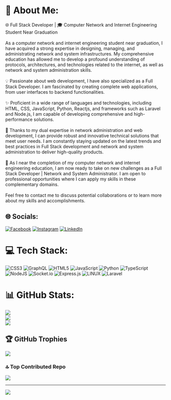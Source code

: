 # 💫 About Me:
🌐 Full Stack Developer | 🎓 Computer Network and Internet Engineering Student Near Graduation<br><br>As a computer network and internet engineering student near graduation, I have acquired a strong expertise in designing, managing, and administrating network and system infrastructures. My comprehensive education has allowed me to develop a profound understanding of protocols, architectures, and technologies related to the internet, as well as network and system administration skills.<br><br>💡 Passionate about web development, I have also specialized as a Full Stack Developer. I am fascinated by creating complete web applications, from user interfaces to backend functionalities.<br><br>✨ Proficient in a wide range of languages and technologies, including HTML, CSS, JavaScript, Python, Reactjs, and frameworks such as Laravel and Node.js, I am capable of developing comprehensive and high-performance solutions.<br><br>🔗 Thanks to my dual expertise in network administration and web development, I can provide robust and innovative technical solutions that meet user needs. I am constantly staying updated on the latest trends and best practices in Full Stack development and network and system administration to deliver high-quality products.<br><br>🚀 As I near the completion of my computer network and internet engineering education, I am now ready to take on new challenges as a Full Stack Developer | Network and System Administrator. I am open to professional opportunities where I can apply my skills in these complementary domains.<br><br>Feel free to contact me to discuss potential collaborations or to learn more about my skills and accomplishments.<br>


## 🌐 Socials:
[![Facebook](https://img.shields.io/badge/Facebook-%231877F2.svg?logo=Facebook&logoColor=white)](https://facebook.com/https://m.facebook.com/almeida.pascal) [![Instagram](https://img.shields.io/badge/Instagram-%23E4405F.svg?logo=Instagram&logoColor=white)](https://instagram.com/https://www.instagram.com/pascal_ayite/) [![LinkedIn](https://img.shields.io/badge/LinkedIn-%230077B5.svg?logo=linkedin&logoColor=white)](https://linkedin.com/in/https://www.linkedin.com/in/pascal-d-almeida-35400419a) 

# 💻 Tech Stack:
![CSS3](https://img.shields.io/badge/css3-%231572B6.svg?style=for-the-badge&logo=css3&logoColor=white) ![GraphQL](https://img.shields.io/badge/-GraphQL-E10098?style=for-the-badge&logo=graphql&logoColor=white) ![HTML5](https://img.shields.io/badge/html5-%23E34F26.svg?style=for-the-badge&logo=html5&logoColor=white) ![JavaScript](https://img.shields.io/badge/javascript-%23323330.svg?style=for-the-badge&logo=javascript&logoColor=%23F7DF1E) ![Python](https://img.shields.io/badge/python-3670A0?style=for-the-badge&logo=python&logoColor=ffdd54) ![TypeScript](https://img.shields.io/badge/typescript-%23007ACC.svg?style=for-the-badge&logo=typescript&logoColor=white) ![NodeJS](https://img.shields.io/badge/node.js-6DA55F?style=for-the-badge&logo=node.js&logoColor=white) ![Socket.io](https://img.shields.io/badge/Socket.io-black?style=for-the-badge&logo=socket.io&badgeColor=010101) ![Express.js](https://img.shields.io/badge/express.js-%23404d59.svg?style=for-the-badge&logo=express&logoColor=%2361DAFB) ![LINUX](https://img.shields.io/badge/Linux-FCC624?style=for-the-badge&logo=linux&logoColor=black) ![Laravel](https://img.shields.io/badge/Laravel-black?style=for-the-badge&logo=socket.io&badgeColor=010501)
# 📊 GitHub Stats:
![](https://github-readme-stats.vercel.app/api?username=reussite&theme=default&hide_border=false&include_all_commits=true&count_private=true)<br/>
![](https://github-readme-streak-stats.herokuapp.com/?user=reussite&theme=default&hide_border=false)<br/>
![](https://github-readme-stats.vercel.app/api/top-langs/?username=reussite&theme=default&hide_border=false&include_all_commits=true&count_private=true&layout=compact)

## 🏆 GitHub Trophies
![](https://github-profile-trophy.vercel.app/?username=reussite&theme=flat&no-frame=false&no-bg=false&margin-w=4)

### 🔝 Top Contributed Repo
![](https://github-contributor-stats.vercel.app/api?username=reussite&limit=5&theme=flat&combine_all_yearly_contributions=true)

---
[![](https://visitcount.itsvg.in/api?id=reussite&icon=0&color=1)](https://visitcount.itsvg.in)

<!-- Proudly created with GPRM ( https://gprm.itsvg.in ) -->
